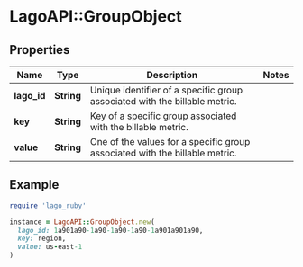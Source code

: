 # LagoAPI::GroupObject

## Properties

| Name | Type | Description | Notes |
| ---- | ---- | ----------- | ----- |
| **lago_id** | **String** | Unique identifier of a specific group associated with the billable metric. |  |
| **key** | **String** | Key of a specific group associated with the billable metric. |  |
| **value** | **String** | One of the values for a specific group associated with the billable metric. |  |

## Example

```ruby
require 'lago_ruby'

instance = LagoAPI::GroupObject.new(
  lago_id: 1a901a90-1a90-1a90-1a90-1a901a901a90,
  key: region,
  value: us-east-1
)
```

